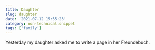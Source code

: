 ```yaml
---
title: Daughter
slug: daughter
date: '2021-07-12 15:55:23'
category: non-technical.snippet
tags: ['family']
---
```


Yesterday my daughter asked me to write a page in her Freundebuch.

